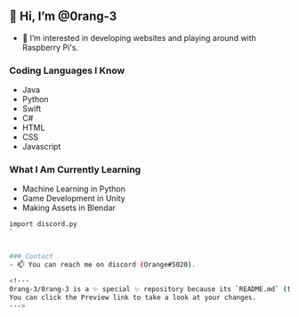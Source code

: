 ## 👋 Hi, I’m @0rang-3
- 👀 I’m interested in developing websites and playing around with Raspberry Pi's.

### Coding Languages I Know
 - Java
 - Python
 - Swift
 - C#
 - HTML
 - CSS
 - Javascript

### What I Am Currently Learning
 - Machine Learning in Python
 - Game Development in Unity
 - Making Assets in Blendar

``` bash
import discord.py
`


### Contact
- 📫 You can reach me on discord (Orange#5020).

<!---
0rang-3/0rang-3 is a ✨ special ✨ repository because its `README.md` (this file) appears on your GitHub profile.
You can click the Preview link to take a look at your changes.
--->
